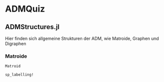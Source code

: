 # ADMQuiz

## ADMStructures.jl
Hier finden sich allgemeine Strukturen der ADM, wie Matroide, Graphen und Digraphen

### Matroide
```@docs
Matroid
```

```@docs
sp_labelling!

```
